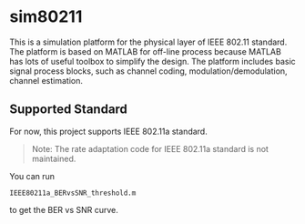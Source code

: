# sim80211

This is a simulation platform for the physical layer of IEEE 802.11 standard.
The platform is based on MATLAB for off-line process because MATLAB has lots of useful toolbox to simplify the design.
The platform includes basic signal process blocks, such as channel coding, modulation/demodulation, channel estimation.

## Supported Standard

For now, this project supports IEEE 802.11a standard.

>    Note: The rate adaptation code for IEEE 802.11a standard is not maintained.

You can run 

    IEEE80211a_BERvsSNR_threshold.m

to get the BER vs SNR curve.

